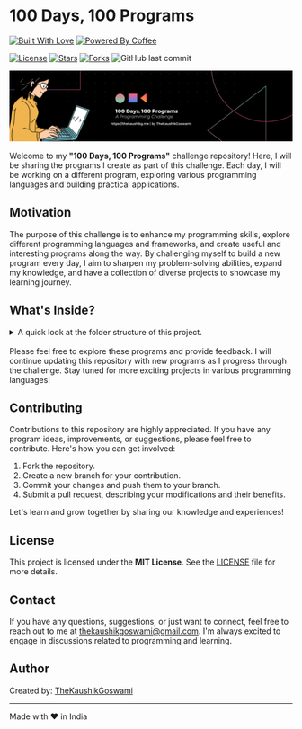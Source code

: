 # 100 Days, 100 Programs

[![Built With Love](https://forthebadge.com/images/badges/built-with-love.svg)](https://github.com/TheKaushikGoswami)
[![Powered By Coffee](https://forthebadge.com/images/badges/powered-by-coffee.svg)](https://github.com/TheKaushikGoswami)

[![License](https://img.shields.io/github/license/TheKaushikGoswami/100-Days-100-Programs?style=flat-square)](LICENSE)
[![Stars](https://img.shields.io/github/stars/TheKaushikGoswami/100-Days-100-Programs?style=flat-square)](https://github.com/TheKaushikGoswami/100-Days-100-Programs/stargazers)
[![Forks](https://img.shields.io/github/forks/TheKaushikGoswami/100-Days-100-Programs?style=flat-square)](https://github.com/TheKaushikGoswami/100-Days-100-Programs/network/members)
![GitHub last commit](https://img.shields.io/github/last-commit/TheKaushikGoswami/100-Days-100-Programs?style=flat-square)

![Banner](./assets/banner.png)

Welcome to my **"100 Days, 100 Programs"** challenge repository! Here, I will be sharing the programs I create as part of this challenge. Each day, I will be working on a different program, exploring various programming languages and building practical applications.

## Motivation

The purpose of this challenge is to enhance my programming skills, explore different programming languages and frameworks, and create useful and interesting programs along the way. By challenging myself to build a new program every day, I aim to sharpen my problem-solving abilities, expand my knowledge, and have a collection of diverse projects to showcase my learning journey.

## What's Inside? 

<details>
<summary>
A quick look at the folder structure of this project.
</summary>

    .
    ├── assets
    |   └───banner.png
    |
    ├── Programs
    │   ├─── Day 1 - Notepad
    │   |    ├─── screenshots
    |   |    |    └─── notepad.png
    |   |    ├─── main.py
    |   |    └─── README.md
    │   |
    |   ├─── Day 2 - GUI Stopwatch
    │   |    ├─── screenshots
    |   |    |    └─── stopwatch.png
    |   |    ├─── main.py
    |   |    └─── README.md
    │   |
    │   ├─── Day 3 - Watermark Creator
    |   |    ├─── assets
    |   |    |    ├─── image.png
    |   |    |    └─── watermark.png
    |   |    ├─── screenshots
    |   |    |    └─── watermark-creator.png
    |   |    ├─── final_image.jpg
    |   |    ├─── main.py
    |   |    └─── README.md
    |   |
    │   ├─── Day 4 - Snake Game
    |   |    ├─── screenshots
    |   |    |    ├─── gameplay.png
    |   |    |    └─── gameover.png
    |   |    ├─── main.py
    |   |    └─── README.md
    |   |
    |   ├─── Day 5 - Calculator
    |   |    ├─── screenshots
    |   |    |    └─── calculator.png
    |   |    ├─── index.html
    |   |    ├─── style.css
    |   |    ├─── script.js
    |   |    └─── README.md
    |   |
    |   ├─── Day 6 - BMI Calculator
    |   |    ├─── screenshots
    |   |    |    └─── bmi calculator.png
    |   |    ├─── index.html
    |   |    ├─── style.css
    |   |    ├─── script.js
    |   |    └─── README.md
    |   |
    |   ├─── Day 7 - GUI Speedtest
    |   |    ├─── screenshots
    |   |    |    └─── speedtest.png
    |   |    ├─── main.py
    |   |    └─── README.md
    |   |
    |   ├─── Day 8 - Ping Pong Game
    |   |    ├─── screenshots
    |   |    |    └─── ping_pong.png
    |   |    ├─── main.py
    |   |    └─── README.md
    |   |
    |   ├─── Day 9 - Wordcloud Generator
    |   |    ├─── screenshots
    |   |    |    └─── wordcloud.png
    |   |    ├─── main.py
    |   |    └─── README.md
    |   |
    |   ├─── Day 10 - To Do Manager
    |   |    ├─── screenshots
    |   |    |    └─── to_do.png
    |   |    ├─── index.html
    |   |    ├─── style.css
    |   |    ├─── script.js
    |   |    └─── README.md
    |   |
    |   ├─── Day 11 - Number Guessing Game
    |   |    ├─── screenshots
    |   |    |    └─── number_guessing.png
    |   |    ├─── Main.java
    |   |    └─── README.md
    |   |
    |   ├─── Day 12 -  Temperature Converter
    |   |    ├─── screenshots
    |   |    |    └─── temperature_converter.png
    |   |    ├─── Main.java
    |   |    └─── README.md
    |   |
    |   ├─── Day 13 - Flappy Bird
    |   |    ├─── assets
    |   |    |    ├─── greenpipe.png
    |   |    |    ├─── img_45.png
    |   |    |    ├─── img_46.png
    |   |    |    ├─── img_47.png
    |   |    |    ├─── img_48.png
    |   |    |    ├─── img_49.png
    |   |    |    └─── img_50.png
    |   |    ├─── screenshots
    |   |    |    └─── flappy_bird.png
    |   |    ├─── main.py
    |   |    └─── README.md
    |   |
    |   |─── Day 14 - Responsive Login Form
    |   |    ├─── screenshots
    |   |    |    └─── login-form.png
    |   |    ├─── index.html
    |   |    ├─── style.css
    |   |    ├─── script.js
    |   |    └─── README.md
    |   |
    |   └─── Day 15 - Pacman Game
    |        ├─── screenshots
    |        |    └─── pacman.png
    |        ├─── main.py
    |        └─── README.md
    |
    ├── LICENSE
    └── README.md

</details>

<br>
Please feel free to explore these programs and provide feedback. I will continue updating this repository with new programs as I progress through the challenge. Stay tuned for more exciting projects in various programming languages!

## Contributing

Contributions to this repository are highly appreciated. If you have any program ideas, improvements, or suggestions, please feel free to contribute. Here's how you can get involved:

1. Fork the repository.
2. Create a new branch for your contribution.
3. Commit your changes and push them to your branch.
4. Submit a pull request, describing your modifications and their benefits.

Let's learn and grow together by sharing our knowledge and experiences!

## License

This project is licensed under the **MIT License**. See the [LICENSE](./LICENSE) file for more details.

## Contact

If you have any questions, suggestions, or just want to connect, feel free to reach out to me at thekaushikgoswami@gmail.com. I'm always excited to engage in discussions related to programming and learning.

## Author

Created by: [TheKaushikGoswami](https://github.com/TheKaushikGoswami)

---

Made with ❤️ in India

